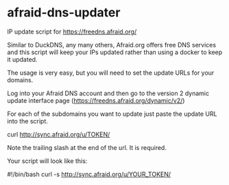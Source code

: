 # afraid-dns-updater
IP update script for https://freedns.afraid.org/

Similar to DuckDNS, any many others, Afraid.org offers free DNS services and this script will keep your IPs updated rather than using a docker to keep it updated.

The usage is very easy, but you will need to set the update URLs for your domains.

Log into your Afraid DNS account and then go to the version 2 dynamic update interface page (https://freedns.afraid.org/dynamic/v2/)

For each of the subdomains you want to update just paste the update URL into the script.

curl http://sync.afraid.org/u/TOKEN/
  
Note the trailing slash at the end of the url.  It is required.

Your script will look like this:

#!/bin/bash
curl -s http://sync.afraid.org/u/YOUR_TOKEN/
